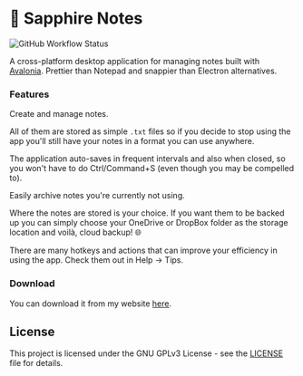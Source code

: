 # 💎 Sapphire Notes

![GitHub Workflow Status](https://img.shields.io/github/workflow/status/davidtimovski/sapphire-notes/Continuous%20Integration?style=flat-square)

A cross-platform desktop application for managing notes built with [Avalonia](https://avaloniaui.net/). Prettier  than Notepad and snappier than Electron alternatives.

### Features

Create and manage notes.

All of them are stored as simple `.txt` files so if you decide to stop using the app you'll still have your notes in a format you can use anywhere.

The application auto-saves in frequent intervals and also when closed, so you won't have to do Ctrl/Command+S (even though you may be compelled to).

Easily archive notes you're currently not using.

Where the notes are stored is your choice. If you want them to be backed up you can simply choose your OneDrive or DropBox folder as the storage location and voilà, cloud backup! 🌐

There are many hotkeys and actions that can improve your efficiency in using the app. Check them out in Help -> Tips.

### Download

You can download it from my website [here](https://www.davidtimovski.com/sapphire-notes#download).

## License

This project is licensed under the GNU GPLv3 License - see the [LICENSE](LICENSE) file for details.